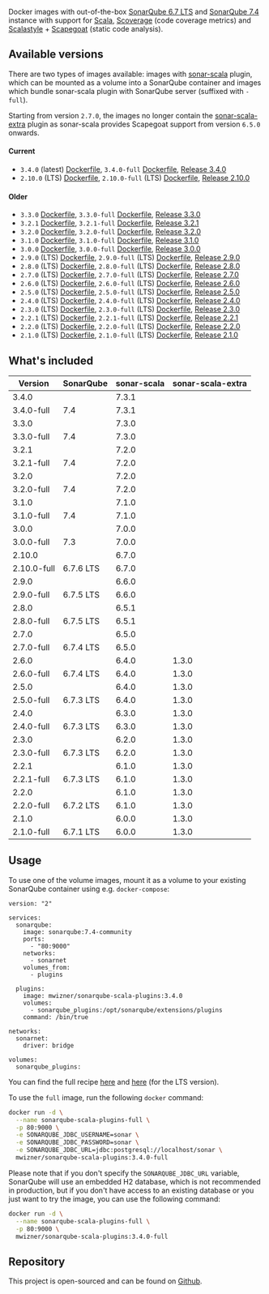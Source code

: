 Docker images with out-of-the-box [SonarQube 6.7 LTS](https://www.sonarqube.org/sonarqube-6-7-lts) and [SonarQube 7.4](https://www.sonarqube.org/sonarqube-7-4) instance with support for [Scala](http://www.scala-lang.org), [Scoverage](https://github.com/scoverage/scalac-scoverage-plugin) (code coverage metrics) and [Scalastyle](http://www.scalastyle.org) + [Scapegoat](https://github.com/sksamuel/scapegoat) (static code analysis).


## Available versions
There are two types of images available: images with [sonar-scala](https://github.com/mwz/sonar-scala) plugin, which can be mounted as a volume into a SonarQube container and images which bundle sonar-scala plugin with SonarQube server (suffixed with `-full`).

Starting from version `2.7.0`, the images no longer contain the [sonar-scala-extra](https://github.com/arthepsy/sonar-scala-extra) plugin as sonar-scala provides Scapegoat support from version `6.5.0` onwards.

#### Current
- `3.4.0` (latest) [Dockerfile](https://github.com/mwz/sonar-scala-docker/blob/master/3.4.0/Dockerfile), `3.4.0-full` [Dockerfile](https://github.com/mwz/sonar-scala-docker/blob/master/3.4.0-full/Dockerfile), [Release 3.4.0](https://github.com/mwz/sonar-scala-docker/releases/tag/3.4.0)
- `2.10.0` (LTS) [Dockerfile](https://github.com/mwz/sonar-scala-docker/blob/master/2.10.0/Dockerfile), `2.10.0-full` (LTS) [Dockerfile](https://github.com/mwz/sonar-scala-docker/blob/master/2.10.0-full/Dockerfile), [Release 2.10.0](https://github.com/mwz/sonar-scala-docker/releases/tag/2.10.0)
#### Older
- `3.3.0` [Dockerfile](https://github.com/mwz/sonar-scala-docker/blob/master/3.3.0/Dockerfile), `3.3.0-full` [Dockerfile](https://github.com/mwz/sonar-scala-docker/blob/master/3.3.0-full/Dockerfile), [Release 3.3.0](https://github.com/mwz/sonar-scala-docker/releases/tag/3.3.0)
- `3.2.1` [Dockerfile](https://github.com/mwz/sonar-scala-docker/blob/master/3.2.1/Dockerfile), `3.2.1-full` [Dockerfile](https://github.com/mwz/sonar-scala-docker/blob/master/3.2.1-full/Dockerfile), [Release 3.2.1](https://github.com/mwz/sonar-scala-docker/releases/tag/3.2.1)
- `3.2.0` [Dockerfile](https://github.com/mwz/sonar-scala-docker/blob/master/3.2.0/Dockerfile), `3.2.0-full` [Dockerfile](https://github.com/mwz/sonar-scala-docker/blob/master/3.2.0-full/Dockerfile), [Release 3.2.0](https://github.com/mwz/sonar-scala-docker/releases/tag/3.2.0)
- `3.1.0` [Dockerfile](https://github.com/mwz/sonar-scala-docker/blob/master/3.1.0/Dockerfile), `3.1.0-full` [Dockerfile](https://github.com/mwz/sonar-scala-docker/blob/master/3.1.0-full/Dockerfile), [Release 3.1.0](https://github.com/mwz/sonar-scala-docker/releases/tag/3.1.0)
- `3.0.0` [Dockerfile](https://github.com/mwz/sonar-scala-docker/blob/master/3.0.0/Dockerfile), `3.0.0-full` [Dockerfile](https://github.com/mwz/sonar-scala-docker/blob/master/3.0.0-full/Dockerfile), [Release 3.0.0](https://github.com/mwz/sonar-scala-docker/releases/tag/3.0.0)
- `2.9.0` (LTS) [Dockerfile](https://github.com/mwz/sonar-scala-docker/blob/master/2.9.0/Dockerfile), `2.9.0-full` (LTS) [Dockerfile](https://github.com/mwz/sonar-scala-docker/blob/master/2.9.0-full/Dockerfile), [Release 2.9.0](https://github.com/mwz/sonar-scala-docker/releases/tag/2.9.0)
- `2.8.0` (LTS) [Dockerfile](https://github.com/mwz/sonar-scala-docker/blob/master/2.8.0/Dockerfile), `2.8.0-full` (LTS) [Dockerfile](https://github.com/mwz/sonar-scala-docker/blob/master/2.8.0-full/Dockerfile), [Release 2.8.0](https://github.com/mwz/sonar-scala-docker/releases/tag/2.8.0)
- `2.7.0` (LTS) [Dockerfile](https://github.com/mwz/sonar-scala-docker/blob/master/2.7.0/Dockerfile), `2.7.0-full` (LTS) [Dockerfile](https://github.com/mwz/sonar-scala-docker/blob/master/2.7.0-full/Dockerfile), [Release 2.7.0](https://github.com/mwz/sonar-scala-docker/releases/tag/2.7.0)
- `2.6.0` (LTS) [Dockerfile](https://github.com/mwz/sonar-scala-docker/blob/master/2.6.0/Dockerfile), `2.6.0-full` (LTS) [Dockerfile](https://github.com/mwz/sonar-scala-docker/blob/master/2.6.0-full/Dockerfile), [Release 2.6.0](https://github.com/mwz/sonar-scala-docker/releases/tag/2.6.0)
- `2.5.0` (LTS) [Dockerfile](https://github.com/mwz/sonar-scala-docker/blob/master/2.5.0/Dockerfile), `2.5.0-full` (LTS) [Dockerfile](https://github.com/mwz/sonar-scala-docker/blob/master/2.5.0-full/Dockerfile), [Release 2.5.0](https://github.com/mwz/sonar-scala-docker/releases/tag/2.5.0)
- `2.4.0` (LTS) [Dockerfile](https://github.com/mwz/sonar-scala-docker/blob/master/2.4.0/Dockerfile), `2.4.0-full` (LTS) [Dockerfile](https://github.com/mwz/sonar-scala-docker/blob/master/2.4.0-full/Dockerfile), [Release 2.4.0](https://github.com/mwz/sonar-scala-docker/releases/tag/2.4.0)
- `2.3.0` (LTS) [Dockerfile](https://github.com/mwz/sonar-scala-docker/blob/master/2.3.0/Dockerfile), `2.3.0-full` (LTS) [Dockerfile](https://github.com/mwz/sonar-scala-docker/blob/master/2.3.0-full/Dockerfile), [Release 2.3.0](https://github.com/mwz/sonar-scala-docker/releases/tag/2.3.0)
- `2.2.1` (LTS) [Dockerfile](https://github.com/mwz/sonar-scala-docker/blob/master/2.2.1/Dockerfile), `2.2.1-full` (LTS) [Dockerfile](https://github.com/mwz/sonar-scala-docker/blob/master/2.2.1-full/Dockerfile), [Release 2.2.1](https://github.com/mwz/sonar-scala-docker/releases/tag/2.2.1)
- `2.2.0` (LTS) [Dockerfile](https://github.com/mwz/sonar-scala-docker/blob/master/2.2.0/Dockerfile), `2.2.0-full` (LTS) [Dockerfile](https://github.com/mwz/sonar-scala-docker/blob/master/2.2.0-full/Dockerfile), [Release 2.2.0](https://github.com/mwz/sonar-scala-docker/releases/tag/2.2.0)
- `2.1.0` (LTS) [Dockerfile](https://github.com/mwz/sonar-scala-docker/blob/master/2.1.0/Dockerfile), `2.1.0-full` (LTS) [Dockerfile](https://github.com/mwz/sonar-scala-docker/blob/master/2.1.0-full/Dockerfile), [Release 2.1.0](https://github.com/mwz/sonar-scala-docker/releases/tag/2.1.0)


## What's included
Version | SonarQube | sonar-scala | sonar-scala-extra
--------|-----------|-------------|------------------
3.4.0 || 7.3.1
3.4.0-full | 7.4 | 7.3.1
3.3.0 || 7.3.0
3.3.0-full | 7.4 | 7.3.0
3.2.1 || 7.2.0
3.2.1-full | 7.4 | 7.2.0
3.2.0 || 7.2.0
3.2.0-full | 7.4 | 7.2.0
3.1.0 || 7.1.0
3.1.0-full | 7.4 | 7.1.0
3.0.0 || 7.0.0
3.0.0-full | 7.3 | 7.0.0
2.10.0 || 6.7.0 | 
2.10.0-full | 6.7.6 LTS | 6.7.0 | 
2.9.0 || 6.6.0 | 
2.9.0-full | 6.7.5 LTS | 6.6.0 | 
2.8.0 || 6.5.1 | 
2.8.0-full | 6.7.5 LTS | 6.5.1 | 
2.7.0 || 6.5.0 | 
2.7.0-full | 6.7.4 LTS | 6.5.0 | 
2.6.0 || 6.4.0 | 1.3.0
2.6.0-full | 6.7.4 LTS | 6.4.0 | 1.3.0
2.5.0 || 6.4.0 | 1.3.0
2.5.0-full | 6.7.3 LTS | 6.4.0 | 1.3.0
2.4.0 || 6.3.0 | 1.3.0
2.4.0-full | 6.7.3 LTS | 6.3.0 | 1.3.0
2.3.0 || 6.2.0 | 1.3.0
2.3.0-full | 6.7.3 LTS | 6.2.0 | 1.3.0
2.2.1 || 6.1.0 | 1.3.0
2.2.1-full | 6.7.3 LTS | 6.1.0 | 1.3.0
2.2.0 || 6.1.0 | 1.3.0
2.2.0-full | 6.7.2 LTS | 6.1.0 | 1.3.0
2.1.0 || 6.0.0 | 1.3.0
2.1.0-full | 6.7.1 LTS | 6.0.0 | 1.3.0


## Usage
To use one of the volume images, mount it as a volume to your existing SonarQube container using e.g. `docker-compose`:
```
version: "2"

services:
  sonarqube:
    image: sonarqube:7.4-community
    ports:
      - "80:9000"
    networks:
      - sonarnet
    volumes_from:
      - plugins

  plugins:
    image: mwizner/sonarqube-scala-plugins:3.4.0
    volumes:
      - sonarqube_plugins:/opt/sonarqube/extensions/plugins
    command: /bin/true

networks:
  sonarnet:
    driver: bridge

volumes:
  sonarqube_plugins:
```

You can find the full recipe [here](https://github.com/mwz/sonar-scala-docker/blob/master/docker-compose.yml) and [here](https://github.com/mwz/sonar-scala-docker/blob/master/docker-compose-lts.yml) (for the LTS version).

To use the `full` image, run the following `docker` command:
```bash
docker run -d \
  --name sonarqube-scala-plugins-full \
  -p 80:9000 \
  -e SONARQUBE_JDBC_USERNAME=sonar \
  -e SONARQUBE_JDBC_PASSWORD=sonar \
  -e SONARQUBE_JDBC_URL=jdbc:postgresql://localhost/sonar \
  mwizner/sonarqube-scala-plugins:3.4.0-full
```

Please note that if you don't specify the `SONARQUBE_JDBC_URL` variable, SonarQube will use an embedded H2 database, which is not recommended in production, but if you don't have access to an existing database or you just want to try the image, you can use the following command:
```bash
docker run -d \
  --name sonarqube-scala-plugins-full \
  -p 80:9000 \
  mwizner/sonarqube-scala-plugins:3.4.0-full
```


## Repository
This project is open-sourced and can be found on [Github](https://github.com/mwz/sonar-scala-docker).
